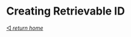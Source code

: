 # Creating Retrievable ID
[◅ _return home_](README.md#Kirobo-Retrievable-Transfer-Library-Documentation)